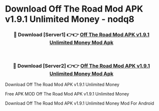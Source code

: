 # Download Off The Road Mod APK v1.9.1 Unlimited Money - nodq8



<div align="center">
<h3>🔴 Download [Server1] 👉👉 <a href="https://momento.my/?title=Off_The_Road_Mod_APK_v1.9.1_Unlimited_Money">Off The Road Mod APK v1.9.1 Unlimited Money Mod Apk</a></h3><br>

<h3>🔴 Download [Server2] 👉👉 <a href="https://momento.my/?title=Off_The_Road_Mod_APK_v1.9.1_Unlimited_Money">Off The Road Mod APK v1.9.1 Unlimited Money Mod Apk</a></h3>
</div>



Download Off The Road Mod APK v1.9.1 Unlimited Money 

Free APK MOD Off The Road Mod APK v1.9.1 Unlimited Money 

Download Off The Road Mod APK v1.9.1 Unlimited Money Mod For Android
